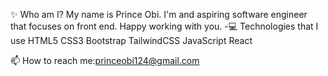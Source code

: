 ✨ Who am I?
My name is Prince Obi. I'm and aspiring software engineer that focuses on front end. Happy working with you.
-💻 Technologies that I use
HTML5 CSS3 Bootstrap TailwindCSS JavaScript React

📫 How to reach me:princeobi124@gmail.com
